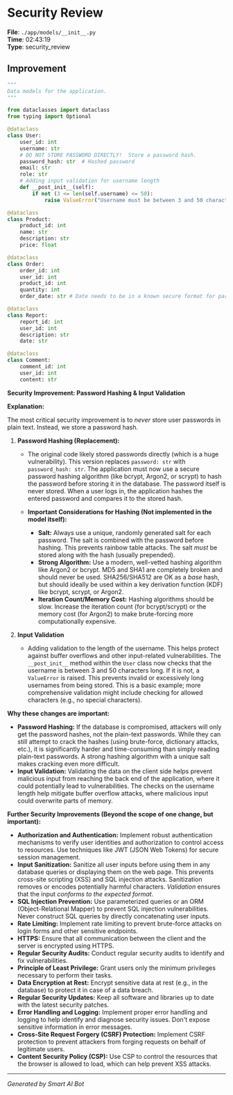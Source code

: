 # Security Review

**File**: `./app/models/__init__.py`  
**Time**: 02:43:19  
**Type**: security_review

## Improvement

```python
"""
Data models for the application.
"""

from dataclasses import dataclass
from typing import Optional

@dataclass
class User:
    user_id: int
    username: str
    # DO NOT STORE PASSWORD DIRECTLY!  Store a password hash.
    password_hash: str  # Hashed password
    email: str
    role: str
    # Adding input validation for username length
    def __post_init__(self):
        if not (3 <= len(self.username) <= 50):
            raise ValueError("Username must be between 3 and 50 characters.")

@dataclass
class Product:
    product_id: int
    name: str
    description: str
    price: float

@dataclass
class Order:
    order_id: int
    user_id: int
    product_id: int
    quantity: int
    order_date: str # Date needs to be in a known secure format for parsing

@dataclass
class Report:
    report_id: int
    user_id: int
    description: str
    date: str

@dataclass
class Comment:
    comment_id: int
    user_id: int
    content: str

```

**Security Improvement:  Password Hashing & Input Validation**

**Explanation:**

The most critical security improvement is to *never* store user passwords in plain text. Instead, we store a password hash.

1.  **Password Hashing (Replacement):**

    *   The original code likely stored passwords directly (which is a huge vulnerability).  This version replaces `password: str` with `password_hash: str`.  The application must now use a secure password hashing algorithm (like bcrypt, Argon2, or scrypt) to hash the password before storing it in the database.  The password itself is never stored.  When a user logs in, the application hashes the entered password and compares it to the stored hash.

    *   **Important Considerations for Hashing (Not implemented in the model itself):**
        *   **Salt:**  Always use a unique, randomly generated salt for each password.  The salt is combined with the password before hashing. This prevents rainbow table attacks. The salt *must* be stored along with the hash (usually prepended).
        *   **Strong Algorithm:**  Use a modern, well-vetted hashing algorithm like Argon2 or bcrypt.  MD5 and SHA1 are completely broken and should never be used.  SHA256/SHA512 are OK as a *base* hash, but should ideally be used within a key derivation function (KDF) like bcrypt, scrypt, or Argon2.
        *   **Iteration Count/Memory Cost:**  Hashing algorithms should be slow.  Increase the iteration count (for bcrypt/scrypt) or the memory cost (for Argon2) to make brute-forcing more computationally expensive.

2.  **Input Validation**

    *   Adding validation to the length of the username.  This helps protect against buffer overflows and other input-related vulnerabilities.  The `__post_init__` method within the `User` class now checks that the username is between 3 and 50 characters long.  If it is not, a `ValueError` is raised. This prevents invalid or excessively long usernames from being stored.  This is a basic example; more comprehensive validation might include checking for allowed characters (e.g., no special characters).

**Why these changes are important:**

*   **Password Hashing:**  If the database is compromised, attackers will only get the password hashes, not the plain-text passwords.  While they can still attempt to crack the hashes (using brute-force, dictionary attacks, etc.), it is significantly harder and time-consuming than simply reading plain-text passwords.  A strong hashing algorithm with a unique salt makes cracking even more difficult.
*   **Input Validation:** Validating the data on the client side helps prevent malicious input from reaching the back end of the application, where it could potentially lead to vulnerabilities.  The checks on the username length help mitigate buffer overflow attacks, where malicious input could overwrite parts of memory.

**Further Security Improvements (Beyond the scope of one change, but important):**

*   **Authorization and Authentication:** Implement robust authentication mechanisms to verify user identities and authorization to control access to resources.  Use techniques like JWT (JSON Web Tokens) for secure session management.
*   **Input Sanitization:**  Sanitize all user inputs before using them in any database queries or displaying them on the web page. This prevents cross-site scripting (XSS) and SQL injection attacks.  Sanitization removes or encodes potentially harmful characters.  *Validation* ensures that the input *conforms to the expected format*.
*   **SQL Injection Prevention:** Use parameterized queries or an ORM (Object-Relational Mapper) to prevent SQL injection vulnerabilities.  Never construct SQL queries by directly concatenating user inputs.
*   **Rate Limiting:** Implement rate limiting to prevent brute-force attacks on login forms and other sensitive endpoints.
*   **HTTPS:**  Ensure that all communication between the client and the server is encrypted using HTTPS.
*   **Regular Security Audits:** Conduct regular security audits to identify and fix vulnerabilities.
*   **Principle of Least Privilege:** Grant users only the minimum privileges necessary to perform their tasks.
*   **Data Encryption at Rest:** Encrypt sensitive data at rest (e.g., in the database) to protect it in case of a data breach.
*   **Regular Security Updates:** Keep all software and libraries up to date with the latest security patches.
*   **Error Handling and Logging:** Implement proper error handling and logging to help identify and diagnose security issues.  Don't expose sensitive information in error messages.
*   **Cross-Site Request Forgery (CSRF) Protection:** Implement CSRF protection to prevent attackers from forging requests on behalf of legitimate users.
*   **Content Security Policy (CSP):** Use CSP to control the resources that the browser is allowed to load, which can help prevent XSS attacks.

---
*Generated by Smart AI Bot*
